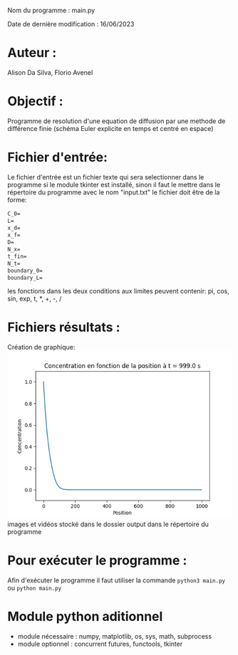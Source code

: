 Nom du programme : main.py

Date de dernière modification : 16/06/2023

# Auteur : 
Alison Da Silva, Florio Avenel

# Objectif :  
Programme de resolution d'une equation de diffusion
par une methode de différence finie
(schéma Euler explicite en temps et centré en espace)

# Fichier d'entrée:   
Le fichier d'entrée est un fichier texte qui sera selectionner dans le programme si le module tkinter
est installé, sinon il faut le mettre dans le répertoire du programme
avec le nom "input.txt"
le fichier doit être de la forme:
```
C_0=
L=
x_d=
x_f=
D=
N_x=
t_fin=
N_t=
boundary_0=
boundary_L=
```

les fonctions dans les deux conditions aux limites peuvent contenir: pi, cos, sin, exp, t, *, +, -, /

# Fichiers résultats :
Création de graphique: 
![Exemple de graphique](assets/Concentration_boundary_0.png)
images et vidéos stocké dans le dossier output dans le répertoire du programme


# Pour exécuter le programme : 
Afin d'exécuter le programme il faut utiliser la commande `python3 main.py` ou `python main.py`

# Module python aditionnel 
+ module nécessaire : numpy, matplotlib, os, sys, math, subprocess
+ module optionnel : concurrent futures, functools, tkinter